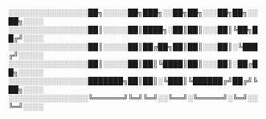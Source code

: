 ░░░░░░░░░░░░░░░░██╗░░░░░██╗███╗░░██╗██╗░░░██╗██╗░░██╗░░░░
░░░░░░░░░░░░░░░░██║░░░░░██║████╗░██║██║░░░██║╚██╗██╔╝░░░░
░░░░░░░░░░░░░░░░██║░░░░░██║██╔██╗██║██║░░░██║░╚███╔╝░░░░░
░░░░░░░░░░░░░░░░██║░░░░░██║██║╚████║██║░░░██║░██╔██╗░░░░░
░░░░░░░░░░░░░░░░███████╗██║██║░╚███║╚██████╔╝██╔╝╚██╗░░░░
░░░░░░░░░░░░░░░░╚══════╝╚═╝╚═╝░░╚══╝░╚═════╝░╚═╝░░╚═╝░░░░
